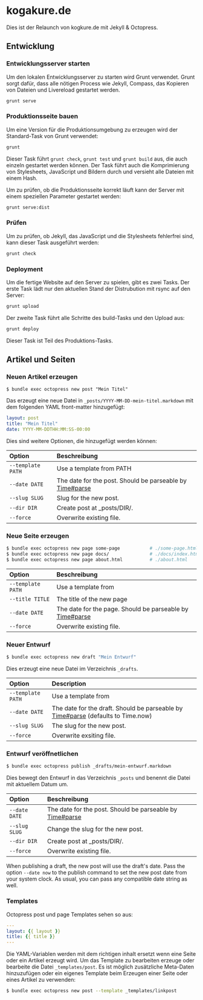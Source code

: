 # kogakure.de

Dies ist der Relaunch von kogkure.de mit Jekyll & Octopress.

## Entwicklung

### Entwicklungsserver starten

Um den lokalen Entwicklungsserver zu starten wird Grunt verwendet. Grunt sorgt dafür, dass alle nötigen Process wie Jekyll, Compass, das Kopieren von Dateien und Livereload gestartet werden.

```sh
grunt serve
```

### Produktionsseite bauen

Um eine Version für die Produktionsumgebung zu erzeugen wird der Standard-Task von Grunt verwendet:

```sh
grunt
```

Dieser Task führt `grunt check`, `grunt test` und `grunt build` aus, die auch einzeln gestartet werden können. Der Task führt auch die Komprimierung von Stylesheets, JavaScript und Bildern durch und versieht alle Dateien mit einem Hash.

Um zu prüfen, ob die Produktionsseite korrekt läuft kann der Server mit einem speziellen Parameter gestartet werden:

```sh
grunt serve:dist
```

### Prüfen

Um zu prüfen, ob Jekyll, das JavaScript und die Stylesheets fehlerfrei sind, kann dieser Task ausgeführt werden:

```sh
grunt check
```

### Deployment

Um die fertige Website auf den Server zu spielen, gibt es zwei Tasks. Der erste Task lädt nur den aktuellen Stand der Distrubution mit rsync auf den Server:

```sh
grunt upload
```
Der zweite Task führt alle Schritte des build-Tasks und den Upload aus:

```sh
grunt deploy
```

Dieser Task ist Teil des Produktions-Tasks.

## Artikel und Seiten

### Neuen Artikel erzeugen

    $ bundle exec octopress new post "Mein Titel"

Das erzeugt eine neue Datei in `_posts/YYYY-MM-DD-mein-titel.markdown` mit dem folgenden YAML front-matter hinzugefügt:

```yaml
layout: post
title: "Mein Titel"
date: YYYY-MM-DDTHH:MM:SS-00:00
```

Dies sind weitere Optionen, die hinzugefügt werden können:

| Option               | Beschreibung                            |
|:---------------------|:----------------------------------------|
| `--template PATH`    | Use a template from PATH                |
| `--date DATE`        | The date for the post. Should be parseable by [Time#parse](http://ruby-doc.org/stdlib-2.1.0/libdoc/time/rdoc/Time.html#method-i-parse) |
| `--slug SLUG`        | Slug for the new post.                  |
| `--dir DIR`          | Create post at _posts/DIR/.             |
| `--force`            | Overwrite existing file.                |


### Neue Seite erzeugen

```sh
$ bundle exec octopress new page some-page           # ./some-page.html
$ bundle exec octopress new page docs/               # ./docs/index.html
$ bundle exec octopress new page about.html          # ./about.html
```

| Option               | Beschreibung                            |
|:---------------------|:----------------------------------------|
| `--template PATH`    | Use a template from <path>              |
| `--title TITLE`      | The title of the new page               |
| `--date DATE`        | The date for the page. Should be parseable by [Time#parse](http://ruby-doc.org/stdlib-2.1.0/libdoc/time/rdoc/Time.html#method-i-parse) |
| `--force`            | Overwrite existing file.                |


### Neuer Entwurf

```sh
$ bundle exec octopress new draft "Mein Entwurf"
```

Dies erzeugt eine neue Datei im Verzeichnis `_drafts`.

| Option             | Description                               |
|:-------------------|:------------------------------------------|
| `--template PATH`    | Use a template from <path>              |
| `--date DATE`      | The date for the draft. Should be parseable by [Time#parse](http://ruby-doc.org/stdlib-2.1.0/libdoc/time/rdoc/Time.html#method-i-parse) (defaults to Time.now) |
| `--slug SLUG`      | The slug for the new post.                |
| `--force`          | Overwrite exsiting file.                  |

### Entwurf veröffnetlichen

```sh
$ bundle exec octopress publish _drafts/mein-entwurf.markdown
```

Dies bewegt den Entwurf in das Verzeichnis `_posts` und benennt die Datei mit aktuellem Datum um.

| Option             | Beschreibung                              |
|:-------------------|:------------------------------------------|
| `--date DATE`      | The date for the post. Should be parseable by [Time#parse](http://ruby-doc.org/stdlib-2.1.0/libdoc/time/rdoc/Time.html#method-i-parse) |
| `--slug SLUG`      | Change the slug for the new post.         |
| `--dir DIR`        | Create post at _posts/DIR/.               |
| `--force`          | Overwrite existing file.                  |

When publishing a draft, the new post will use the draft's date. Pass the option `--date now` to the publish command to set the new post date from your system clock. As usual, you can pass any compatible date string as well.

### Templates

Octopress post und page Templates sehen so aus:

```yaml
---
layout: {{ layout }}
title: {{ title }}
---

```

Die YAML-Variablen werden mit dem richtigen inhalt ersetzt wenn eine Seite oder ein Artikel erzeugt wird. Um das Template zu bearbeiten erzeuge oder bearbeite die Datei `_templates/post`. Es ist möglich zusätzliche Meta-Daten hinzuzufügen oder ein eigenes Template beim Erzeugen einer Seite oder eines Artikel zu verwenden:

```sh
$ bundle exec octopress new post --template _templates/linkpost
```


